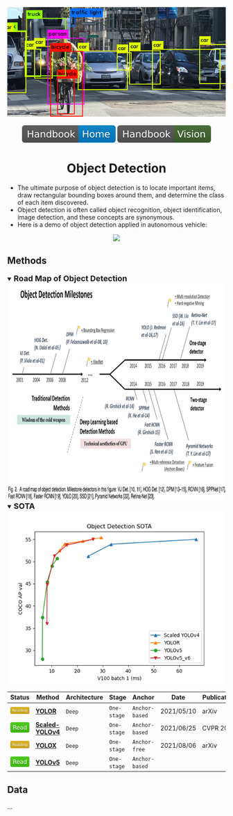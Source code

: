 <div align="center">
<img width="800" src="data/object_detection.png">
<br><br>
<div>
	<a href="https://github.com/phlong3105/one/blob/master/handbook/README.md"><img src="../../data/badge/handbook_home.svg"></a>
	<a href="https://github.com/phlong3105/one/blob/master/handbook/vision/README.md"><img src="../../data/badge/handbook_vision.svg"></a>
</div>

Object Detection
=============================

</div>

- The ultimate purpose of object detection is to locate important items, draw 
rectangular bounding boxes around them, and determine the class of each item 
discovered.
- Object detection is often called object recognition, object identification, 
image detection, and these concepts are synonymous.
- Here is a demo of object detection applied in autonomous vehicle:
<div align="center">
	<img height="200" src="data/object_detection_01.gif">
</div>


## Methods
<details open>
<summary><b style="font-size:18px">Road Map of Object Detection</b></summary>

<div align="center">
	<img height="500" src="data/milestones.png">
</div>
</details>

<details open>
<summary><b style="font-size:18px">SOTA</b></summary>

<div align="center">
	<img height="400" src="data/object_detection_sota.png">
</div>
</details>

| Status                                   | Method                                | Architecture | Stage       | Anchor         | Date       | Publication    |
|:-----------------------------------------|---------------------------------------|--------------|-------------|----------------|------------|----------------|
| <img src="../../data/badge/reading.svg"> | [**YOLOR**](yolor.md)                 | `Deep`       | `One-stage` | `Anchor-based` | 2021/05/10 | arXiv          |
| <img src="../../data/badge/read.svg">    | [**Scaled-YOLOv4**](scaled_yolov4.md) | `Deep`       | `One-stage` | `Anchor-based` | 2021/06/25 | CVPR&nbsp;2021 |
| <img src="../../data/badge/reading.svg"> | [**YOLOX**](yolox.md)                 | `Deep`       | `One-stage` | `Anchor-free`  | 2021/08/06 | arXiv          |
| <img src="../../data/badge/read.svg">    | [**YOLOv5**](yolov5.md)               | `Deep`       | `One-stage` | `Anchor-based` |            |                |

## Data
...
